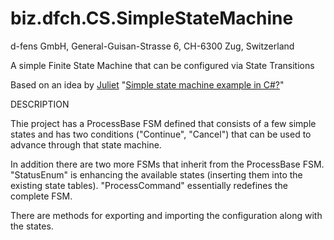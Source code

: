 biz.dfch.CS.SimpleStateMachine
==============================

d-fens GmbH, General-Guisan-Strasse 6, CH-6300 Zug, Switzerland

A simple Finite State Machine that can be configured via State Transitions

Based on an idea by [Juliet](http://stackoverflow.com/users/40516/juliet) "[Simple state machine example in C#?](http://stackoverflow.com/questions/5923767/simple-state-machine-example-in-c)"

DESCRIPTION

Thie project has a ProcessBase FSM defined that consists of a few simple states and has two conditions ("Continue", "Cancel") that can be used to advance through that state machine.

In addition there are two more FSMs that inherit from the ProcessBase FSM. "StatusEnum" is enhancing the available states (inserting them into the existing state tables). "ProcessCommand" essentially redefines the complete FSM.

There are methods for exporting and importing the configuration along with the states.
